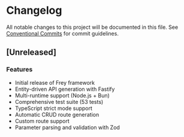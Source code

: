 # Changelog

All notable changes to this project will be documented in this file. See [Conventional Commits](https://conventionalcommits.org) for commit guidelines.

## [Unreleased]

### Features
- Initial release of Frey framework
- Entity-driven API generation with Fastify
- Multi-runtime support (Node.js + Bun)
- Comprehensive test suite (53 tests)
- TypeScript strict mode support
- Automatic CRUD route generation
- Custom route support
- Parameter parsing and validation with Zod
